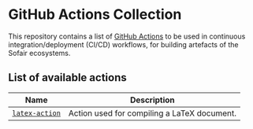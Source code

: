 # GitHub Actions Collection

This repository contains a list of [GitHub Actions](https://docs.github.com/en/actions) to be used in continuous integration/deployment (CI/CD) workflows, for building artefacts of the Sofair ecosystems.

## List of available actions

| Name                                                                | Description                                                                                           |
| ------------------------------------------------------------------- | ----------------------------------------------------------------------------------------------------- |
| [`latex-action`](./latex-action/)                                   | Action used for compiling a LaTeX document.                                                           